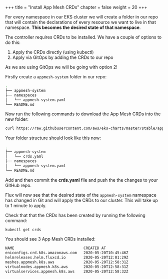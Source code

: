 +++
title = "Install App Mesh CRDs"
chapter = false
weight = 20
+++

For every namespace in our EKS cluster we will create a folder in our repo that will contain the declarations of every resource we want to live in that namespace. __This becomes the desired state of that namespace__.

The controller requires CRDs to be installed. We have a couple of options to do this:

1. Apply the CRDs directly (using kubectl)
2. Apply via GitOps by adding the CRDs to our repo

As we are using GitOps we will be going with option 2!

Firstly create a `appmesh-system` folder in our repo:

```bash
.
├── appmesh-system
├── namespaces
│   └── appmesh-system.yaml
└── README.md
```

Now run the following commands to download the App Mesh CRDs into the new folder:

```bash
curl https://raw.githubusercontent.com/aws/eks-charts/master/stable/appmesh-controller/crds/crds.yaml -o appmesh-system/crds.yaml
```

Your folder structure should look like this now:

```bash
.
├── appmesh-system
│   └── crds.yaml
├── namespaces
│   └── appmesh-system.yaml
└── README.md
```

Add and then commit the **crds.yaml** file and push the the changes to your GitHub repo.

Flux will now see that the desired state of the `appmesh-system` namespace has changed in Git and will apply the CRDs to our cluster. This will take up to 1 minute to apply.

Check that that the CRDs has been created by running the following command:

```bash
kubectl get crds
```

You should see 3 App Mesh CRDs installed:

```bash
NAME                               CREATED AT
eniconfigs.crd.k8s.amazonaws.com   2020-05-20T10:45:46Z
helmreleases.helm.fluxcd.io        2020-05-20T12:01:29Z
meshes.appmesh.k8s.aws             2020-05-20T12:58:31Z
virtualnodes.appmesh.k8s.aws       2020-05-20T12:58:31Z
virtualservices.appmesh.k8s.aws    2020-05-20T12:58:32Z
```
